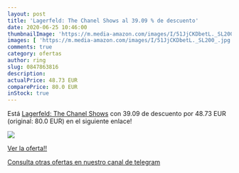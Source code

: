```yaml
---
layout: post
title: 'Lagerfeld: The Chanel Shows al 39.09 % de descuento'
date: 2020-06-25 10:46:00
thumbnailImage: 'https://m.media-amazon.com/images/I/51JjCKDbetL._SL200_.jpg'
images: [ 'https://m.media-amazon.com/images/I/51JjCKDbetL._SL200_.jpg' ]
comments: true
category: ofertas
author: ring
slug: 0847863816
description:
actualPrice: 48.73 EUR
comparePrice: 80.0 EUR
inStock: true
---
```


Está [Lagerfeld: The Chanel Shows](https://www.amazon.com/dp/0847863816/?tag=redken08-20) con 39.09 de descuento por 48.73 EUR (original: 80.0 EUR) en el siguiente enlace!

[![](https://m.media-amazon.com/images/I/51JjCKDbetL._SL200_.jpg)](https://www.amazon.com/dp/0847863816/?tag=redken08-20)

[Ver la oferta!!](https://www.amazon.com/dp/0847863816/?tag=redken08-20)

[Consulta otras ofertas en nuestro canal de telegram](https://t.me/s/ofertas25)
